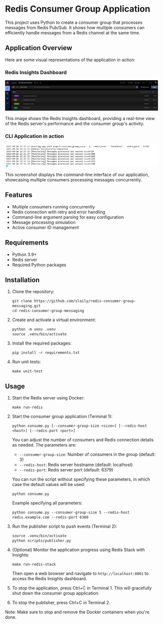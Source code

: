 # Redis Consumer Group Application

This project uses Python to create a consumer group that processes messages from Redis Pub/Sub. It shows how multiple consumers can efficiently handle messages from a Redis channel at the same time.

## Application Overview

Here are some visual representations of the application in action:

### Redis Insights Dashboard

![Redis Insights Dashboard](docs/images/redis-insights.png)

This image shows the Redis Insights dashboard, providing a real-time view of the Redis server's performance and the consumer group's activity.

### CLI Application in action

![CLI Application](docs/images/cli-app.png)

This screenshot displays the command-line interface of our application, showcasing multiple consumers processing messages concurrently.

## Features

- Multiple consumers running concurrently
- Redis connection with retry and error handling
- Command-line argument parsing for easy configuration
- Message processing simulation
- Active consumer ID management

## Requirements

- Python 3.9+
- Redis server
- Required Python packages

## Installation

1. Clone the repository:
   ```
   git clone https://github.com/slaily/redis-consumer-group-messaging.git
   cd redis-consumer-group-messaging
   ```

2. Create and activate a virtual environment:
   ```
   python -m venv .venv
   source .venv/bin/activate
   ```

3. Install the required packages:
   ```
   pip install -r requirements.txt
   ```

4. Run unit tests:
   ```
   make unit-test
   ```

## Usage

1. Start the Redis server using Docker:
   ```
   make run-redis
   ```

2. Start the consumer group application (Terminal 1):
   ```
   python consume.py [--consumer-group-size <size>] [--redis-host <host>] [--redis-port <port>]
   ```
   You can adjust the number of consumers and Redis connection details as needed. The parameters are:
   - `--consumer-group-size`: Number of consumers in the group (default: 3)
   - `--redis-host`: Redis server hostname (default: localhost)
   - `--redis-port`: Redis server port (default: 6379)

   You can run the script without specifying these parameters, in which case the default values will be used:
   ```
   python consume.py
   ```

   Example specifying all parameters:
   ```
   python consume.py --consumer-group-size 5 --redis-host redis.example.com --redis-port 6380
   ```

3. Run the publisher script to push events (Terminal 2):
   ```
   source .venv/bin/activate
   python scripts/publisher.py
   ```

4. (Optional) Monitor the application progress using Redis Stack with Insights:
   ```
   make run-redis-stack
   ```
   Then open a web browser and navigate to `http://localhost:8001` to access the Redis Insights dashboard.

5. To stop the application, press Ctrl+C in Terminal 1. This will gracefully shut down the consumer group application.

6. To stop the publisher, press Ctrl+C in Terminal 2.

Note: Make sure to stop and remove the Docker containers when you're done.
